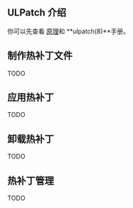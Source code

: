 
## ULPatch 介绍

你可以先查看 [原理](./THEORY.md)和 **ulpatch(8)**手册。


## 制作热补丁文件

TODO

## 应用热补丁

TODO

## 卸载热补丁

TODO

## 热补丁管理

TODO
